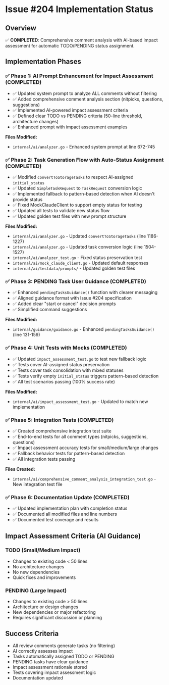# Issue #204 Implementation Status

## Overview
✅ **COMPLETED**: Comprehensive comment analysis with AI-based impact assessment for automatic TODO/PENDING status assignment.

## Implementation Phases

### ✅ Phase 1: AI Prompt Enhancement for Impact Assessment (COMPLETED)
- ✅ Updated system prompt to analyze ALL comments without filtering
- ✅ Added comprehensive comment analysis section (nitpicks, questions, suggestions)
- ✅ Implemented AI-powered impact assessment criteria
- ✅ Defined clear TODO vs PENDING criteria (50-line threshold, architecture changes)
- ✅ Enhanced prompt with impact assessment examples

**Files Modified:**
- `internal/ai/analyzer.go` - Enhanced system prompt at line 672-745

### ✅ Phase 2: Task Generation Flow with Auto-Status Assignment (COMPLETED)
- ✅ Modified `convertToStorageTasks` to respect AI-assigned `initial_status`
- ✅ Updated `SimpleTaskRequest` to `TaskRequest` conversion logic
- ✅ Implemented fallback to pattern-based detection when AI doesn't provide status
- ✅ Fixed MockClaudeClient to support empty status for testing
- ✅ Updated all tests to validate new status flow
- ✅ Updated golden test files with new prompt structure

**Files Modified:**
- `internal/ai/analyzer.go` - Updated `convertToStorageTasks` (line 1186-1227)
- `internal/ai/analyzer.go` - Updated task conversion logic (line 1504-1527)
- `internal/ai/analyzer_test.go` - Fixed status preservation test
- `internal/ai/mock_claude_client.go` - Updated default responses
- `internal/ai/testdata/prompts/` - Updated golden test files

### ✅ Phase 3: PENDING Task User Guidance (COMPLETED)
- ✅ Enhanced `pendingTasksGuidance()` function with clearer messaging
- ✅ Aligned guidance format with Issue #204 specification
- ✅ Added clear "start or cancel" decision prompts
- ✅ Simplified command suggestions

**Files Modified:**
- `internal/guidance/guidance.go` - Enhanced `pendingTasksGuidance()` (line 131-159)

### ✅ Phase 4: Unit Tests with Mocks (COMPLETED)
- ✅ Updated `impact_assessment_test.go` to test new fallback logic
- ✅ Tests cover AI-assigned status preservation
- ✅ Tests cover task consolidation with mixed statuses
- ✅ Tests verify empty `initial_status` triggers pattern-based detection
- ✅ All test scenarios passing (100% success rate)

**Files Modified:**
- `internal/ai/impact_assessment_test.go` - Updated to match new implementation

### ✅ Phase 5: Integration Tests (COMPLETED)
- ✅ Created comprehensive integration test suite
- ✅ End-to-end tests for all comment types (nitpicks, suggestions, questions)
- ✅ Impact assessment accuracy tests for small/medium/large changes
- ✅ Fallback behavior tests for pattern-based detection
- ✅ All integration tests passing

**Files Created:**
- `internal/ai/comprehensive_comment_analysis_integration_test.go` - New integration test file

### ✅ Phase 6: Documentation Update (COMPLETED)
- ✅ Updated implementation plan with completion status
- ✅ Documented all modified files and line numbers
- ✅ Documented test coverage and results

## Impact Assessment Criteria (AI Guidance)

### TODO (Small/Medium Impact)
- Changes to existing code < 50 lines
- No architecture changes
- No new dependencies
- Quick fixes and improvements

### PENDING (Large Impact)
- Changes to existing code > 50 lines
- Architecture or design changes
- New dependencies or major refactoring
- Requires significant discussion or planning

## Success Criteria
- All review comments generate tasks (no filtering)
- AI correctly assesses impact
- Tasks automatically assigned TODO or PENDING
- PENDING tasks have clear guidance
- Impact assessment rationale stored
- Tests covering impact assessment logic
- Documentation updated
